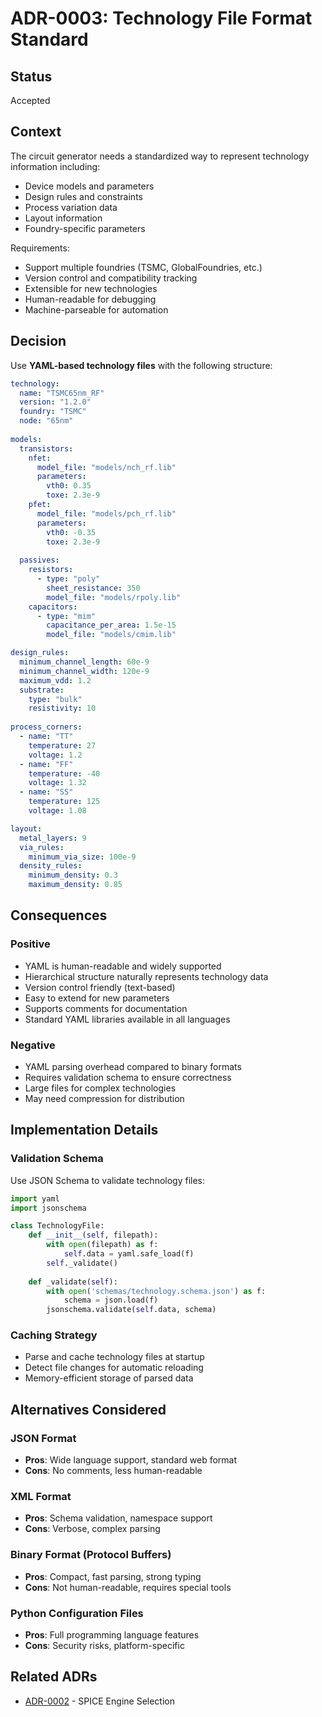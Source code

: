 # ADR-0003: Technology File Format Standard

## Status
Accepted

## Context
The circuit generator needs a standardized way to represent technology information including:
- Device models and parameters
- Design rules and constraints
- Process variation data
- Layout information
- Foundry-specific parameters

Requirements:
- Support multiple foundries (TSMC, GlobalFoundries, etc.)
- Version control and compatibility tracking
- Extensible for new technologies
- Human-readable for debugging
- Machine-parseable for automation

## Decision
Use **YAML-based technology files** with the following structure:

```yaml
technology:
  name: "TSMC65nm_RF"
  version: "1.2.0"
  foundry: "TSMC"
  node: "65nm"
  
models:
  transistors:
    nfet:
      model_file: "models/nch_rf.lib"
      parameters:
        vth0: 0.35
        toxe: 2.3e-9
    pfet:
      model_file: "models/pch_rf.lib"
      parameters:
        vth0: -0.35
        toxe: 2.3e-9
        
  passives:
    resistors:
      - type: "poly"
        sheet_resistance: 350
        model_file: "models/rpoly.lib"
    capacitors:
      - type: "mim"
        capacitance_per_area: 1.5e-15
        model_file: "models/cmim.lib"

design_rules:
  minimum_channel_length: 60e-9
  minimum_channel_width: 120e-9
  maximum_vdd: 1.2
  substrate:
    type: "bulk"
    resistivity: 10
    
process_corners:
  - name: "TT"
    temperature: 27
    voltage: 1.2
  - name: "FF"
    temperature: -40
    voltage: 1.32
  - name: "SS"
    temperature: 125
    voltage: 1.08

layout:
  metal_layers: 9
  via_rules:
    minimum_via_size: 100e-9
  density_rules:
    minimum_density: 0.3
    maximum_density: 0.85
```

## Consequences

### Positive
- YAML is human-readable and widely supported
- Hierarchical structure naturally represents technology data
- Version control friendly (text-based)
- Easy to extend for new parameters
- Supports comments for documentation
- Standard YAML libraries available in all languages

### Negative
- YAML parsing overhead compared to binary formats
- Requires validation schema to ensure correctness
- Large files for complex technologies
- May need compression for distribution

## Implementation Details

### Validation Schema
Use JSON Schema to validate technology files:

```python
import yaml
import jsonschema

class TechnologyFile:
    def __init__(self, filepath):
        with open(filepath) as f:
            self.data = yaml.safe_load(f)
        self._validate()
    
    def _validate(self):
        with open('schemas/technology.schema.json') as f:
            schema = json.load(f)
        jsonschema.validate(self.data, schema)
```

### Caching Strategy
- Parse and cache technology files at startup
- Detect file changes for automatic reloading
- Memory-efficient storage of parsed data

## Alternatives Considered

### JSON Format
- **Pros**: Wide language support, standard web format
- **Cons**: No comments, less human-readable

### XML Format
- **Pros**: Schema validation, namespace support
- **Cons**: Verbose, complex parsing

### Binary Format (Protocol Buffers)
- **Pros**: Compact, fast parsing, strong typing
- **Cons**: Not human-readable, requires special tools

### Python Configuration Files
- **Pros**: Full programming language features
- **Cons**: Security risks, platform-specific

## Related ADRs
- [ADR-0002](./0002-spice-engine-choice.md) - SPICE Engine Selection